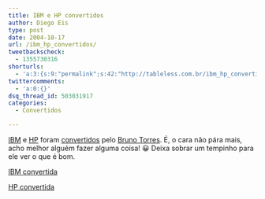 ```yaml
---
title: IBM e HP convertidos
author: Diego Eis
type: post
date: 2004-10-17
url: /ibm_hp_convertidos/
tweetbackscheck:
  - 1355730316
shorturls:
  - 'a:3:{s:9:"permalink";s:42:"http://tableless.com.br/ibm_hp_convertidos";s:7:"tinyurl";s:26:"http://tinyurl.com/3j5lyee";s:4:"isgd";s:19:"http://is.gd/I2CPQf";}'
twittercomments:
  - 'a:0:{}'
dsq_thread_id: 503031917
categories:
  - Convertidos

---
```

[IBM][1] e [HP][2] foram [convertidos][3] pelo [Bruno Torres][4]. É, o cara não pára mais, acho melhor alguém fazer alguma coisa! 😀 Deixa sobrar um tempinho para ele ver o que é bom.

[IBM convertida][5]
  
[HP convertida][6]

 [1]: http://www.ibm.com/
 [2]: http://www.hp.com.br/
 [3]: http://tableless.com.br/convertidos.asp
 [4]: http://www.brunotorres.net
 [5]: http://tableless.com.br/convertidos/ibm/tableless/
 [6]: http://tableless.com.br/convertidos/hp/tableless/